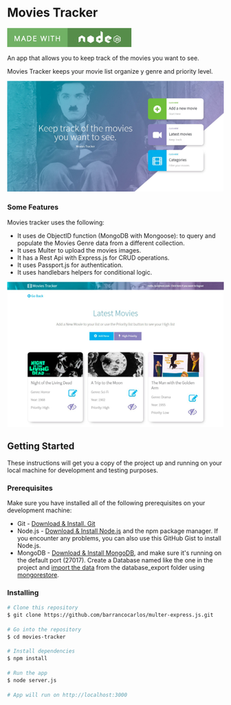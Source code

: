 # Movies Tracker

![Alt Text](https://github.com/barrancocarlos/movies-tracker/blob/master/public/images/node.jpg)

An app that allows you to keep track of the movies you want to see.

Movies Tracker keeps your movie list organize y genre and priority level.

![Alt Text](https://github.com/barrancocarlos/movies-tracker/blob/master/public/images/home.jpg)

### Some Features

Movies tracker uses the following:

* It uses de ObjectID function (MongoDB with Mongoose):  to query and populate the Movies Genre data from a different collection.
* It uses Multer to upload the movies images.
* It has a Rest Api with Express.js for CRUD operations.
* It uses Passport.js for authentication.
* It uses handlebars helpers for conditional logic.

![Alt Text](https://github.com/barrancocarlos/movies-tracker/blob/master/public/images/capture.jpg)

## Getting Started

These instructions will get you a copy of the project up and running on your local machine for development and testing purposes.

### Prerequisites

Make sure you have installed all of the following prerequisites on your development machine:

* Git - [Download & Install. Git](https://git-scm.com/book/en/v2/Getting-Started-Installing-Git)
* Node.js - [Download & Install Node.js](https://nodejs.org/en/download/) and the npm package manager. If you encounter any problems, you can also use this GitHub Gist to install Node.js.
* MongoDB - [Download & Install MongoDB](https://docs.mongodb.com/manual/installation/), and make sure it's running on the default port (27017). Create a Database named like the one in the project and [import the data](https://docs.mongodb.com/v2.6/core/import-export/) from the database_export folder using [mongorestore](https://docs.mongodb.com/v2.6/reference/program/mongorestore/#bin.mongorestore).

### Installing

```bash
# Clone this repository
$ git clone https://github.com/barrancocarlos/multer-express.js.git

# Go into the repository
$ cd movies-tracker

# Install dependencies
$ npm install

# Run the app
$ node server.js

# App will run on http://localhost:3000
```
